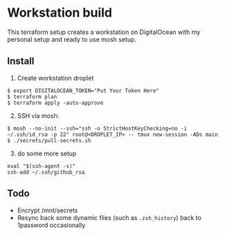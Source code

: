 # Workstation build

This terraform setup creates a workstation on DigitalOcean with my personal
setup and ready to use mosh setup.

## Install

1. Create workstation droplet

```
$ export DIGITALOCEAN_TOKEN="Put Your Token Here" 
$ terraform plan
$ terraform apply -auto-approve
```
2. SSH via mosh:

```
$ mosh --no-init --ssh="ssh -o StrictHostKeyChecking=no -i ~/.ssh/id_rsa -p 22" root@<DROPLET_IP> -- tmux new-session -ADs main
$ ./secrets/pull-secrets.sh
```
3. do some more setup
```
eval "$(ssh-agent -s)"
ssh-add ~/.ssh/github_rsa
```

## Todo

* Encrypt /mnt/secrets
* Resync back some dynamic files (such as `.zsh_history`) back to 1password occasionally
